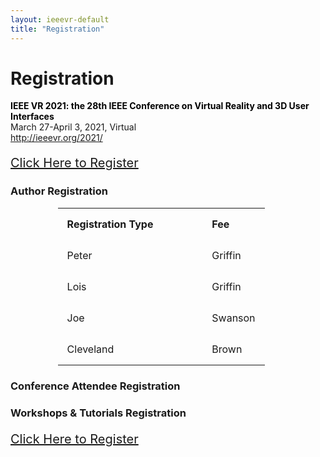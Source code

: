 ```yaml
---
layout: ieeevr-default
title: "Registration"
---
```


<style>
table, td, th {  
  /* border: 1px solid #ddd; */
  text-align: left;
}

table {
  border-collapse: collapse;
  width: 70%;
}

table.center {
  margin-left: auto; 
  margin-right: auto;
}

th, td {
  padding: 15px;
  width: 70%;
}
</style>



<h1 id="registration"> Registration</h1>
<p>
    <strong style="color: black">IEEE VR 2021: the 28th IEEE Conference on Virtual Reality and 3D User Interfaces</strong><br /> March 27-April 3, 2021, Virtual
    <br />
    <a href="http://ieeevr.org/2021/">http://ieeevr.org/2021/</a>
</p>




<div style="">
    <p style="font-size: 20px;">
        <a href="#" class="btn btn--primary" style="">Click Here to Register</a>
    </p>
</div>

<h3>Author Registration</h3>
<table class="center">
  <tr>
    <th>Registration Type</th>
    <th>Fee</th>
  </tr>
  <tr>
    <td>Peter</td>
    <td>Griffin</td>
  </tr>
  <tr>
    <td>Lois</td>
    <td>Griffin</td>
  </tr>
  <tr>
    <td>Joe</td>
    <td>Swanson</td>
  </tr>
  <tr>
    <td>Cleveland</td>
    <td>Brown</td>
  </tr>
</table>

<h3>Conference Attendee Registration</h3>


<h3>Workshops & Tutorials Registration</h3>
    

<div style="">
    <p style="font-size: 20px;">
        <a href="#" class="btn btn--primary" style="">Click Here to Register</a>
    </p>
</div>
